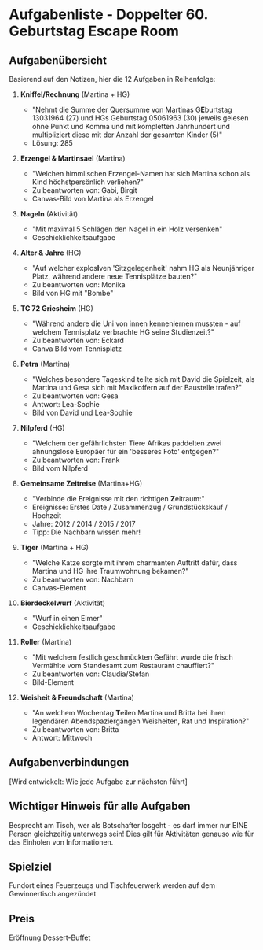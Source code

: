 # Aufgabenliste - Doppelter 60. Geburtstag Escape Room

## Aufgabenübersicht
Basierend auf den Notizen, hier die 12 Aufgaben in Reihenfolge:

1. **Kniffel/Rechnung** (Martina + HG)
   - "Nehmt die Summe der Quersumme von Martinas G**E**burtstag 13031964 (27) und HGs Geburtstag 05061963 (30) jeweils gelesen ohne Punkt und Komma und mit kompletten Jahrhundert und multipliziert diese mit der Anzahl der gesamten Kinder (5)"
   - Lösung: 285

2. **Erzengel & Martinsael** (Martina)
   - "Welchen himmlischen Erzengel-Namen hat sich Martina schon als Kind höchstpersönlich verliehen?"
   - Zu beantworten von: Gabi, Birgit
   - Canvas-Bild von Martina als Erzengel
   
3. **Nageln** (Aktivität)
   - "Mit maximal 5 Schlägen den Nagel in ein Holz versenken"
   - Geschicklichkeitsaufgabe

4. **Alter & Jahre** (HG)
   - "Auf welcher explos**I**ven 'Sitzgelegenheit' nahm HG als Neunjähriger Platz, während andere neue Tennisplätze bauten?"
   - Zu beantworten von: Monika
   - Bild von HG mit "Bombe"

5. **TC 72 Griesheim** (HG)
   - "Während andere die Uni von innen kennenlernen mussten - auf welchem Tennisplatz verbrachte HG seine Studienzeit?"
   - Zu beantworten von: Eckard
   - Canva Bild vom Tennisplatz

6. **Petra** (Martina)
   - "Welches besondere Tageskind teilte sich mit David die Spielzeit, als Martina und Gesa sich mit Maxikoffern auf der Baustelle trafen?"
   - Zu beantworten von: Gesa
   - Antwort: Lea-Sophie
   - Bild von David und Lea-Sophie

7. **Nilpferd** (HG)
   - "Welchem der gefährlichsten Tiere Afrikas paddelten zwei ahnungslose Europäer für ein 'besseres Foto' entgegen?"
   - Zu beantworten von: Frank
   - Bild vom Nilpferd

8. **Gemeinsame Zeitreise** (Martina+HG)
   - "Verbinde die Ereignisse mit den richtigen **Z**eitraum:"
   - Ereignisse: Erstes Date / Zusammenzug / Grundstückskauf / Hochzeit
   - Jahre: 2012 / 2014 / 2015 / 2017
   - Tipp: Die Nachbarn wissen mehr!

9. **Tiger** (Martina + HG)
   - "Welche Katze sorgte mit ihrem charmanten Auftritt dafür, dass Martina und HG ihre Traumwohnung bekamen?"
   - Zu beantworten von: Nachbarn
   - Canvas-Element

10. **Bierdeckelwurf** (Aktivität)
    - "Wurf in einen Eimer"
    - Geschicklichkeitsaufgabe

11. **Roller** (Martina)
    - "Mit welchem festlich geschmückten Gefährt wurde die frisch Vermählte vom Standesamt zum Restaurant chauffiert?"
    - Zu beantworten von: Claudia/Stefan
    - Bild-Element

12. **Weisheit & Freundschaft** (Martina)
    - "An welchem Wochentag **T**eilen Martina und Britta bei ihren legendären Abendspaziergängen Weisheiten, Rat und Inspiration?"
    - Zu beantworten von: Britta
    - Antwort: Mittwoch

## Aufgabenverbindungen
[Wird entwickelt: Wie jede Aufgabe zur nächsten führt]

## Wichtiger Hinweis für alle Aufgaben
Besprecht am Tisch, wer als Botschafter losgeht - es darf immer nur EINE Person gleichzeitig unterwegs sein! Dies gilt für Aktivitäten genauso wie für das Einholen von Informationen.

## Spielziel
Fundort eines Feuerzeugs und Tischfeuerwerk werden auf dem Gewinnertisch angezündet

## Preis
Eröffnung Dessert-Buffet
